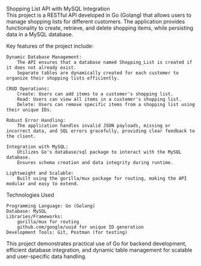 Shopping List API with MySQL Integration
<br>
This project is a RESTful API developed in Go (Golang) that allows users to manage shopping lists for different customers. The application provides functionality to 
create, retrieve, and delete shopping items, while persisting data in a MySQL database.

Key features of the project include:

    Dynamic Database Management:
        The API ensures that a database named Shopping_List is created if it does not already exist.
        Separate tables are dynamically created for each customer to organize their shopping lists efficiently.

    CRUD Operations:
        Create: Users can add items to a customer's shopping list.
        Read: Users can view all items in a customer's shopping list.
        Delete: Users can remove specific items from a shopping list using their unique IDs.

    Robust Error Handling:
        The application handles invalid JSON payloads, missing or incorrect data, and SQL errors gracefully, providing clear feedback to the client.

    Integration with MySQL:
        Utilizes Go's database/sql package to interact with the MySQL database.
        Ensures schema creation and data integrity during runtime.

    Lightweight and Scalable:
        Built using the gorilla/mux package for routing, making the API modular and easy to extend.

Technologies Used

    Programming Language: Go (Golang)
    Database: MySQL
    Libraries/Frameworks:
        gorilla/mux for routing
        github.com/google/uuid for unique ID generation
    Development Tools: Git, Postman (for testing)

This project demonstrates practical use of Go for backend development, efficient database integration, and dynamic table management for scalable and user-specific data handling.

